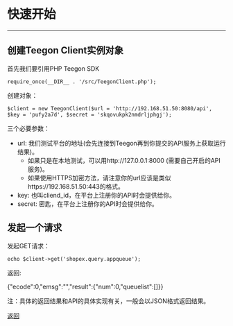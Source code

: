# 快速开始 #
----------


## 创建Teegon Client实例对象 ##
首先我们要引用PHP Teegon SDK

    require_once(__DIR__ . '/src/TeegonClient.php');

创建对象：

    $client = new TeegonClient($url = 'http://192.168.51.50:8080/api', $key = 'pufy2a7d', $secret = 'skqovukpk2nmdrljphgj');

三个必要参数：

- url: 我们测试平台的地址(会先连接到Teegon再到你提交的API服务上获取运行结果)。
  - 如果只是在本地测试，可以用http://127.0.0.1:8000 (需要自己开启的API服务)。
  - 如果使用HTTPS加密方法，请注意你的url应该是类似https://192.168.51.50:443的格式。
- key: 也叫cliend_id，在平台上注册你的API时会提供给你。
- secret: 密匙，在平台上注册你的API时会提供给你。


## 发起一个请求
发起GET请求：

    echo $client->get('shopex.query.appqueue');

返回: 

{"ecode":0,"emsg":"","result":{"num":0,"queuelist":[]}}


注：具体的返回结果和API的具体实现有关，一般会以JSON格式返回结果。


[返回](index.md)